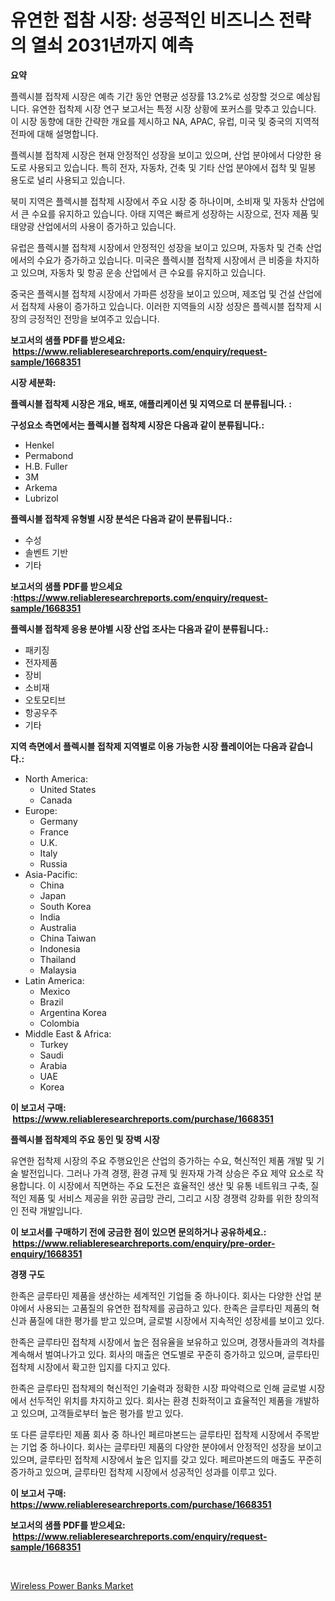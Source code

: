 <p><h1>유연한 접참 시장: 성공적인 비즈니스 전략의 열쇠 2031년까지 예측</h1></p><p><strong>요약</strong></p>
<p><p>플렉시블 접착제 시장은 예측 기간 동안 연평균 성장률 13.2%로 성장할 것으로 예상됩니다. 유연한 접착제 시장 연구 보고서는 특정 시장 상황에 포커스를 맞추고 있습니다. 이 시장 동향에 대한 간략한 개요를 제시하고 NA, APAC, 유럽, 미국 및 중국의 지역적 전파에 대해 설명합니다.</p><p>플렉시블 접착제 시장은 현재 안정적인 성장을 보이고 있으며, 산업 분야에서 다양한 용도로 사용되고 있습니다. 특히 전자, 자동차, 건축 및 기타 산업 분야에서 접착 및 밀봉 용도로 널리 사용되고 있습니다.</p><p>북미 지역은 플렉시블 접착제 시장에서 주요 시장 중 하나이며, 소비재 및 자동차 산업에서 큰 수요를 유지하고 있습니다. 아태 지역은 빠르게 성장하는 시장으로, 전자 제품 및 태양광 산업에서의 사용이 증가하고 있습니다.</p><p>유럽은 플렉시블 접착제 시장에서 안정적인 성장을 보이고 있으며, 자동차 및 건축 산업에서의 수요가 증가하고 있습니다. 미국은 플렉시블 접착제 시장에서 큰 비중을 차지하고 있으며, 자동차 및 항공 운송 산업에서 큰 수요를 유지하고 있습니다.</p><p>중국은 플렉시블 접착제 시장에서 가파른 성장을 보이고 있으며, 제조업 및 건설 산업에서 접착제 사용이 증가하고 있습니다. 이러한 지역들의 시장 성장은 플렉시블 접착제 시장의 긍정적인 전망을 보여주고 있습니다.</p></p>
<p><strong>보고서의 샘플 PDF를 받으세요: &nbsp;<a href="https://www.reliableresearchreports.com/enquiry/request-sample/1668351">https://www.reliableresearchreports.com/enquiry/request-sample/1668351</a></strong></p>
<p><strong>시장 세분화:</strong></p>
<p><strong> 플렉시블 접착제 시장은 개요, 배포, 애플리케이션 및 지역으로 더 분류됩니다. :</strong></p>
<p><strong>구성요소 측면에서는 플렉시블 접착제 시장은 다음과 같이 분류됩니다.:</strong></p>
<p><ul><li>Henkel</li><li>Permabond</li><li>H.B. Fuller</li><li>3M</li><li>Arkema</li><li>Lubrizol</li></ul></p>
<p><strong> 플렉시블 접착제 유형별 시장 분석은 다음과 같이 분류됩니다.:</strong></p>
<p><ul><li>수성</li><li>솔벤트 기반</li><li>기타</li></ul></p>
<p><strong>보고서의 샘플 PDF를 받으세요 :<a href="https://www.reliableresearchreports.com/enquiry/request-sample/1668351">https://www.reliableresearchreports.com/enquiry/request-sample/1668351</a></strong></p>
<p><strong> 플렉시블 접착제 응용 분야별 시장 산업 조사는 다음과 같이 분류됩니다.:</strong></p>
<p><ul><li>패키징</li><li>전자제품</li><li>장비</li><li>소비재</li><li>오토모티브</li><li>항공우주</li><li>기타</li></ul></p>
<p><strong>지역 측면에서 플렉시블 접착제 지역별로 이용 가능한 시장 플레이어는 다음과 같습니다.:</strong></p>
<p><ul>
    <li>
        North America:
        <ul>
            <li>United States</li>
            <li>Canada</li>
        </ul>
    </li>
    <li>
        Europe:
        <ul>
            <li>Germany</li>
            <li>France</li>
            <li>U.K.</li>
            <li>Italy</li>
            <li>Russia</li>
        </ul>
    </li>
    <li>
        Asia-Pacific:
        <ul>
            <li>China</li>
            <li>Japan</li>
            <li>South Korea</li>
            <li>India</li>
            <li>Australia</li>
            <li>China Taiwan</li>
            <li>Indonesia</li>
            <li>Thailand</li>
            <li>Malaysia</li>
        </ul>
    </li>
    <li>
        Latin America:
        <ul>
            <li>Mexico</li>
            <li>Brazil</li>
            <li>Argentina Korea</li>
            <li>Colombia</li>
        </ul>
    </li>
    <li>
        Middle East & Africa:
        <ul>
            <li>Turkey</li>
            <li>Saudi</li>
            <li>Arabia</li>
            <li>UAE</li>
            <li>Korea</li>
        </ul>
    </li>
    </ul></p>
<p><strong>이 보고서 구매: &nbsp;<a href="https://www.reliableresearchreports.com/purchase/1668351">https://www.reliableresearchreports.com/purchase/1668351</a></strong></p>
<p><strong>플렉시블 접착제의 주요 동인 및 장벽 시장</strong></p>
<p><p>유연한 접착제 시장의 주요 주행요인은 산업의 증가하는 수요, 혁신적인 제품 개발 및 기술 발전입니다. 그러나 가격 경쟁, 환경 규제 및 원자재 가격 상승은 주요 제약 요소로 작용합니다. 이 시장에서 직면하는 주요 도전은 효율적인 생산 및 유통 네트워크 구축, 질적인 제품 및 서비스 제공을 위한 공급망 관리, 그리고 시장 경쟁력 강화를 위한 창의적인 전략 개발입니다.</p></p>
<p><strong>이 보고서를 구매하기 전에 궁금한 점이 있으면 문의하거나 공유하세요.: &nbsp;<a href="https://www.reliableresearchreports.com/enquiry/pre-order-enquiry/1668351">https://www.reliableresearchreports.com/enquiry/pre-order-enquiry/1668351</a></strong></p>
<p><strong>경쟁 구도</strong></p>
<p><p>한족은 글루타민 제품을 생산하는 세계적인 기업들 중 하나이다. 회사는 다양한 산업 분야에서 사용되는 고품질의 유연한 접착제를 공급하고 있다. 한족은 글루타민 제품의 혁신과 품질에 대한 평가를 받고 있으며, 글로벌 시장에서 지속적인 성장세를 보이고 있다. </p><p>한족은 글루타민 접착제 시장에서 높은 점유율을 보유하고 있으며, 경쟁사들과의 격차를 계속해서 벌여나가고 있다. 회사의 매출은 연도별로 꾸준히 증가하고 있으며, 글루타민 접착제 시장에서 확고한 입지를 다지고 있다. </p><p>한족은 글루타민 접착제의 혁신적인 기술력과 정확한 시장 파악력으로 인해 글로벌 시장에서 선두적인 위치를 차지하고 있다. 회사는 환경 친화적이고 효율적인 제품을 개발하고 있으며, 고객들로부터 높은 평가를 받고 있다. </p><p>또 다른 글루타민 제품 회사 중 하나인 페르마본드는 글루타민 접착제 시장에서 주목받는 기업 중 하나이다. 회사는 글루타민 제품의 다양한 분야에서 안정적인 성장을 보이고 있으며, 글루타민 접착제 시장에서 높은 입지를 갖고 있다. 페르마본드의 매출도 꾸준히 증가하고 있으며, 글루타민 접착제 시장에서 성공적인 성과를 이루고 있다.</p></p>
<p><strong>이 보고서 구매: &nbsp; <a href="https://www.reliableresearchreports.com/purchase/1668351">https://www.reliableresearchreports.com/purchase/1668351</a></strong></p>
<p><strong>보고서의 샘플 PDF를 받으세요: &nbsp;<a href="https://www.reliableresearchreports.com/enquiry/request-sample/1668351">https://www.reliableresearchreports.com/enquiry/request-sample/1668351</a></strong><strong></strong></p>
<p>&nbsp;</p>
<p><p><a href="https://github.com/BryceTownsendr/Market-Research-Report-List-4/blob/main/wireless-power-banks-market.md">Wireless Power Banks Market</a></p></p>
